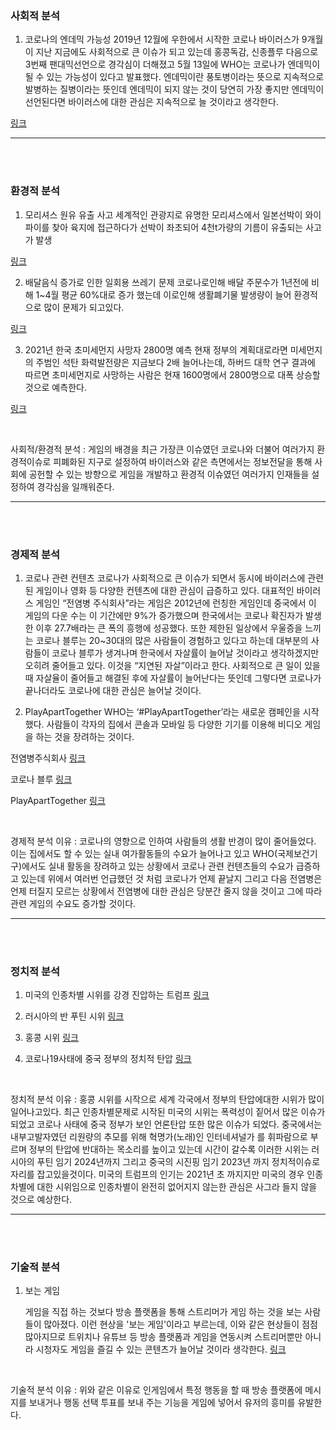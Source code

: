 ### **사회적 분석**

1. 코로나의 엔데믹 가능성
2019년 12월에 우한에서 시작한 코로나 바이러스가 9개월이 지난 지금에도 사회적으로 큰 이슈가 되고 있는데 홍콩독감, 신종플루 다음으로 3번째 팬대믹선언으로 경각심이 더해졌고 5월 13일에 WHO는 코로나가 엔데믹이 될 수 있는 가능성이 있다고 발표했다.
엔데믹이란 풍토병이라는 뜻으로 지속적으로 발병하는 질병이라는 뜻인데 엔데믹이 되지 않는 것이 당연히 가장 좋지만 엔데믹이 선언된다면 바이러스에 대한 관심은 지속적으로 늘 것이라고 생각한다.

[링크](https://news.joins.com/article/23776686)

---



<br/>

<br/>

### **환경적 분석**

1. 모리셔스 원유 유출 사고
세계적인 관광지로 유명한 모리셔스에서 일본선박이 와이파이를 찾아 육지에 접근하다가 선박이 좌초되어 4천t가량의 기름이 유출되는 사고가 발생

[링크](https://www.hankookilbo.com/News/Read/A2020082717480003497?did=NA)

2. 배달음식 증가로 인한 일회용 쓰레기 문제
코로나로인해 배달 주문수가 1년전에 비해 1~4월 평균 60%대로 증가 했는데 이로인해 생활폐기물 발생량이 늘어 환경적으로 많이 문제가 되고있다. 

[링크](https://news.kbs.co.kr/news/view.do?ncd=4458868)

3. 2021년 한국 초미세먼지 사망자 2800명 예측
현재 정부의 계획대로라면 미세먼지의 주범인 석탄 화력발전량은 지금보다 2배 늘어나는데, 하버드 대학 연구 결과에 따르면 초미세먼지로 사망하는 사람은 현재 1600명에서 2800명으로 대폭 상승할 것으로 예측한다.

[링크](http://www.sisajournal.com/news/articleView.html?idxno=141261)

<br/>

사회적/환경적 분석 : 게임의 배경을 최근 가장큰 이슈였던 코로나와 더불어 여러가지 환경적이슈로 피폐화된 지구로 설정하여 바이러스와 같은 측면에서는 정보전달을 통해 사회에 공헌할 수 있는 방향으로 게임을 개발하고 환경적 이슈였던 여러가지 인재들을 설정하여 경각심을 일깨워준다.

---

<br/>

<br/>

### **경제적 분석**

1. 코로나 관련 컨텐츠
코로나가 사회적으로 큰 이슈가 되면서 동시에 바이러스에 관련된 게임이나 영화 등 다양한 컨텐츠에 대한 관심이 급증하고 있다.
대표적인 바이러스 게임인 “전염병 주식회사”라는 게임은 2012년에 런칭한 게임인데 중국에서 이 게임의 다운 수는 이 기간에만 9%가 증가했으며 한국에서는 코로나 확진자가 발생한 이후 27.7배라는 큰 폭의 흥행에 성공했다.
또한 제한된 일상에서 우울증을 느끼는 코로나 블루는 20~30대의 많은 사람들이 경험하고 있다고 하는데 대부분의 사람들이 코로나 블루가 생겨나며 한국에서 자살률이 늘어날 것이라고 생각하겠지만 오히려 줄어들고 있다.
이것을 “지연된 자살”이라고 한다. 사회적으로 큰 일이 있을 때 자살율이 줄어들고 해결된 후에 자살률이 늘어난다는 뜻인데 그렇다면 코로나가 끝나더라도 코로나에 대한 관심은 늘어날 것이다.

2. PlayApartTogether
WHO는 ‘#PlayApartTogether’라는 새로운 캠페인을 시작했다. 사람들이 각자의 집에서 콘솔과 모바일 등 다양한 기기를 이용해 비디오 게임을 하는 것을 장려하는 것이다. 

전염병주식회사 [링크](http://www.econovill.com/news/articleView.html?idxno=387141)

코로나 블루 [링크](https://www.mk.co.kr/news/society/view/2020/07/721270/)

PlayApartTogether [링크](http://gametoc.hankyung.com/news/articleView.html?idxno=54496)

<br/>

경제적 분석 이유 :  코로나의 영향으로 인하여 사람들의 생활 반경이 많이 줄어들었다. 이는 집에서도 할 수 있는 실내 여가활동들의 수요가 늘어나고 있고 WHO(국제보건기구)에서도 실내 활동을 장려하고 있는 상황에서 코로나 관련 컨텐츠들의 수요가 급증하고 있는데 위에서 여러번 언급했던 것 처럼 코로나가 언제 끝날지 그리고 다음 전염병은 언제 터질지 모르는 상황에서 전염병에 대한 관심은 당분간 줄지 않을 것이고 그에 따라 관련 게임의 수요도 증가할 것이다.

---

<br/>

<br/>

### **정치적 분석**
1. 미국의 인종차별 시위를 강경 진압하는 트럼프
   [링크](https://wspaper.org/article/24267)

2. 러시아의 반 푸틴 시위
   [링크](https://biz.chosun.com/site/data/html_dir/2020/08/04/2020080400361.html)

3. 홍콩 시위
   [링크](https://namu.wiki/w/2019%EB%85%84%20%ED%99%8D%EC%BD%A9%20%EB%AF%BC%EC%A3%BC%ED%99%94%20%EC%9A%B4%EB%8F%99)

4. 코로나19사태에 중국 정부의 정치적 탄압
   [링크](https://www.youtube.com/watch?v=-ptVg9J8zvE&ab_channel=%ED%95%9C%EA%B2%A8%EB%A0%88TV)

<br/>

정치적 분석 이유 :  홍콩 시위를 시작으로 세계 각국에서 정부의 탄압에대한 시위가 많이 일어나고있다. 최근 인종차별문제로 시작된 미국의 시위는 폭력성이 짙어서 많은 이슈가 되었고 코로나 사태에 중국 정부가 보인 언론탄압 또한 많은 이슈가 되었다.
중국에서는 내부고발자였던 리원량의 추모를 위해 혁명가(노래)인 인터네셔널가 를 휘파람으로 부르며 정부의 탄압에 반대하는 목소리를 높이고 있는데 시간이 갈수록 이러한 시위는 러시아의 푸틴 임기 2024년까지 그리고 중국의 시진핑 임기 2023년 까지 정치적이슈로 자리를 잡고있을것이다. 미국의 트럼프의 인기는 2021년 초 까지지만 미국의 경우 인종차별에 대한 시위임으로 인종차별이 완전히 없어지지 않는한 관심은 사그라 들지 않을 것으로 예상한다. 

---

<br/>

<br/>

### **기술적 분석**
1. 보는 게임
   
   게임을 직접 하는 것보다 방송 플랫폼을 통해 스트리머가 게임 하는 것을 보는 사람들이 많아졌다. 이런 현상을 '보는 게임'이라고 부르는데, 이와 같은 현상들이 점점 많아지므로 트위치나 유튜브 등 방송 플랫폼과 게임을 연동시켜 스트리머뿐만 아니라 시청자도 게임을 즐길 수 있는 콘텐츠가 늘어날 것이라 생각한다.
   [링크](https://www.gamemeca.com/view.php?gid=1633120)

<br/>

기술적 분석 이유 : 위와 같은 이유로 인게임에서 특정 행동을 할 때 방송 플랫폼에 메시지를 보내거나 행동 선택 투표를 보내 주는 기능을 게임에 넣어서 유저의 흥미를 유발한다.